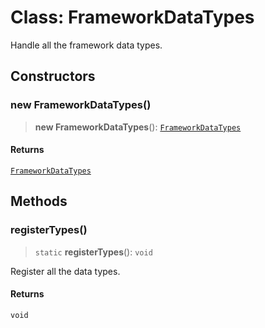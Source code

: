 # Class: FrameworkDataTypes

Handle all the framework data types.

## Constructors

### new FrameworkDataTypes()

> **new FrameworkDataTypes**(): [`FrameworkDataTypes`](FrameworkDataTypes.md)

#### Returns

[`FrameworkDataTypes`](FrameworkDataTypes.md)

## Methods

### registerTypes()

> `static` **registerTypes**(): `void`

Register all the data types.

#### Returns

`void`
